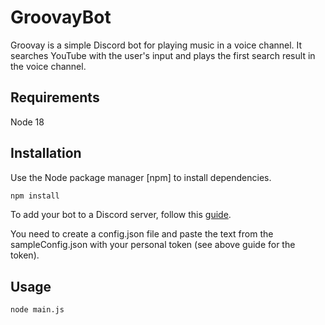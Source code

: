 # GroovayBot

Groovay is a simple Discord bot for playing music in a voice channel. It searches YouTube with
the user's input and plays the first search result in the voice channel.

## Requirements

Node 18

## Installation

Use the Node package manager [npm] to install dependencies.

```bash
npm install
```

To add your bot to a Discord server, follow this [guide](https://www.upwork.com/resources/how-to-make-discord-bot).

You need to create a config.json file and paste the text from the sampleConfig.json 
with your personal token (see above guide for the token).

## Usage

```bash
node main.js
```